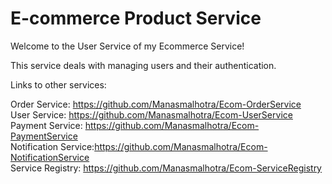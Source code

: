 # E-commerce Product Service
Welcome to the User Service of my Ecommerce Service!

This service deals with managing users and their authentication.

Links to other services:

Order Service: https://github.com/Manasmalhotra/Ecom-OrderService</br>
User Service: https://github.com/Manasmalhotra/Ecom-UserService</br>
Payment Service: https://github.com/Manasmalhotra/Ecom-PaymentService</br>
Notification Service:https://github.com/Manasmalhotra/Ecom-NotificationService</br>
Service Registry: https://github.com/Manasmalhotra/Ecom-ServiceRegistry
